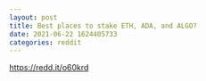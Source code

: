 ```yaml
--- 
layout: post 
title: Best places to stake ETH, ADA, and ALGO? 
date: 2021-06-22 1624405733 
categories: reddit 
--- 
```

https://redd.it/o60krd